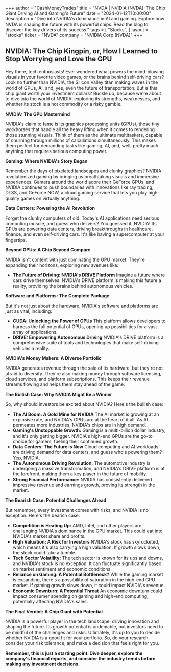 +++
author = "CashMoneyTrades"
title = "NVDA |  NVIDIA (NVDA): The Chip Giant Driving AI and Gaming's Future"
date = "2024-01-12T10:00:00"
description = "Dive into NVIDIA's dominance in AI and gaming. Explore how NVDA is shaping the future with its powerful chips. Read the blog to discover the key drivers of its success."
tags = [
"Stocks",
]
layout = "stocks"
ticker = "NVDA"
company = "NVIDIA Corp (NVDA)"
+++
        


## NVIDIA: The Chip Kingpin, or, How I Learned to Stop Worrying and Love the GPU

Hey there, tech enthusiasts! Ever wondered what powers the mind-blowing visuals in your favorite video games, or the brains behind self-driving cars?  Look no further than NVIDIA, the Silicon Valley titan making waves in the world of GPUs, AI, and, yes, even the future of transportation. But is this chip giant worth your investment dollars? Buckle up, because we're about to dive into the world of NVIDIA, exploring its strengths, weaknesses, and whether its stock is a hot commodity or a risky gamble.

**NVIDIA: The GPU Mastermind**

NVIDIA's claim to fame is its graphics processing units (GPUs), those tiny workhorses that handle all the heavy lifting when it comes to rendering those stunning visuals. Think of them as the ultimate multitaskers, capable of churning through millions of calculations simultaneously. This makes them perfect for demanding tasks like gaming, AI, and, well, pretty much anything that requires serious computing power.

**Gaming: Where NVIDIA's Story Began**

Remember the days of pixelated landscapes and clunky graphics? NVIDIA revolutionized gaming by bringing us breathtaking visuals and immersive experiences. Gamers around the world adore their GeForce GPUs, and NVIDIA continues to push boundaries with innovations like ray tracing, DLSS, and GeForce NOW, a cloud gaming service that lets you play high-quality games on virtually anything.

**Data Centers:  Powering the AI Revolution**

Forget the clunky computers of old. Today's AI applications need serious computing muscle, and guess who delivers? You guessed it, NVIDIA!  Its GPUs are powering data centers, driving breakthroughs in healthcare, finance, and even self-driving cars.  It's like having a supercomputer at your fingertips.

**Beyond GPUs: A Chip Beyond Compare**

NVIDIA isn't content with just dominating the GPU market. They're expanding their horizons, exploring new avenues like:

* **The Future of Driving:  NVIDIA's DRIVE Platform**  Imagine a future where cars drive themselves. NVIDIA's DRIVE platform is making this future a reality, providing the brains behind autonomous vehicles. 

**Software and Platforms: The Complete Package**

But it's not just about the hardware. NVIDIA's software and platforms are just as vital, including:

* **CUDA: Unlocking the Power of GPUs**  This platform allows developers to harness the full potential of GPUs, opening up possibilities for a vast array of applications.
* **DRIVE: Empowering Autonomous Driving**  NVIDIA's DRIVE platform is a comprehensive suite of tools and technologies that make self-driving vehicles a reality.

**NVIDIA's Money Makers:  A Diverse Portfolio**

NVIDIA generates revenue through the sale of its hardware, but they're not afraid to diversify.  They're also making money through software licensing, cloud services, and platform subscriptions. This keeps their revenue streams flowing and helps them stay ahead of the game.

**The Bullish Case: Why NVIDIA Might Be a Winner**

So, why should investors be excited about NVIDIA? Here's the bullish case:

* **The AI Boom: A Gold Mine for NVIDIA**  The AI market is growing at an explosive rate, and NVIDIA's GPUs are at the heart of it all. As AI permeates more industries, NVIDIA's chips are in high demand.
* **Gaming's Unstoppable Growth:**  Gaming is a multi-billion dollar industry, and it's only getting bigger.  NVIDIA's high-end GPUs are the go-to choice for gamers, fueling their continued growth.
* **Data Centers:  The Future is Now**  Cloud computing and AI workloads are driving demand for data centers, and guess who's powering them? Yep, NVIDIA.
* **The Autonomous Driving Revolution:**  The automotive industry is undergoing a massive transformation, and NVIDIA's DRIVE platform is at the forefront, making them a key player in the future of mobility.
* **Strong Financial Performance:**  NVIDIA has consistently delivered impressive revenue and earnings growth, proving its strength in the market.

**The Bearish Case: Potential Challenges Ahead**

But remember, every investment comes with risks, and NVIDIA is no exception.  Here's the bearish case:

* **Competition is Heating Up:**  AMD, Intel, and other players are challenging NVIDIA's dominance in the GPU market. This could eat into NVIDIA's market share and profits.
* **High Valuation:  A Risk for Investors**  NVIDIA's stock has skyrocketed, which means it's also carrying a high valuation. If growth slows down, the stock could take a tumble.
* **Tech Sector Volatility:**  The tech sector is known for its ups and downs, and NVIDIA's stock is no exception. It can fluctuate significantly based on market sentiment and economic conditions.
* **Reliance on Gaming:  A Potential Bottleneck?**  While the gaming market is expanding, there's a possibility of saturation in the high-end GPU market. If gaming growth slows down, it could impact NVIDIA's revenue.
* **Economic Downturn:  A Potential Threat**  An economic downturn could impact consumer spending on gaming and high-end computing, potentially affecting NVIDIA's sales.

**The Final Verdict:  A Chip Giant with Potential**

NVIDIA is a powerful player in the tech landscape, driving innovation and shaping the future. Its growth potential is undeniable, but investors need to be mindful of the challenges and risks.  Ultimately, it's up to you to decide whether NVIDIA is a good fit for your portfolio.  So, do your research, consider your risk tolerance, and make a decision that feels right for you.

**Remember, this is just a starting point.  Dive deeper, explore the company's financial reports, and consider the industry trends before making any investment decisions.** 

        